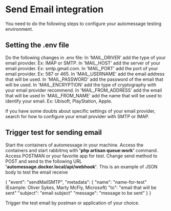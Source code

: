 # Send Email integration

You need to do the following steps to configure your automessage testing environment.

## Setting the .env file

Do the following changes in .env file:
In 'MAIL_DRIVER' add the type of your email provider.
Ex: IMAP or SMTP.
In 'MAIL_HOST' add the server of your email provider.
Ex: smtp.gmail.com.
In 'MAIL_PORT' add the port of your email provider.
Ex: 587 or 465.
In 'MAIL_USERNAME' add the email address that will be used.
In 'MAIL_PASSWORD' add the password of the email that will be used.
In 'MAIL_ENCRYPTION' add the type of cryptography with your email provider recommend.
In 'MAIL_FROM_ADDRESS' add the email that will be used
In 'MAIL_FROM_NAME' add the name that will be used to identify your email.
Ex: Ubisoft, PlayStation, Apple.

If you have some doubts about specific settings of your email provider, search for how to configure your email provider with SMTP or IMAP.

## Trigger test for sending email

Start the containers of automessage in your machine.
Access the containers and start rabbitmq with **'php artisan queue:work'** command.
Access POSTMAN or your favorite app for test.
Change send method to POST and send to the following URL **'automessage.docker.local/api/webhook'**.
This is an example of JSON body to test the email receive

{
  "event": "sendMailSMTP",
  "metadata":
  {
    "name": "name-for-test" (Example: Oliver Sykes, Marty McFly, Microsoft)
    "to": "email that will be sent"
    "subject": "email subject"
    "message": "message to be sent"
  }
}

Trigger the test email by postman or application of your choice.